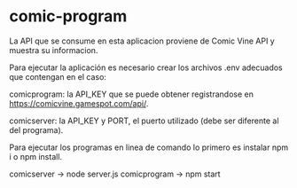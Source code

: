 # comic-program

La API que se consume en esta aplicacion proviene de Comic Vine API y muestra su informacion.

Para ejecutar la aplicación es necesario crear los archivos .env adecuados que contengan en el caso:

comicprogram: la API_KEY que se puede obtener registrandose en https://comicvine.gamespot.com/api/.

comicserver: la API_KEY y PORT, el puerto utilizado (debe ser diferente al del programa).

Para ejecutar los programas en linea de comando lo primero es instalar npm i o npm install.

comicserver -> node server.js
comicprogram -> npm start
